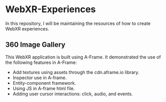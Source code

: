 # WebXR-Experiences

In this repository, I will be maintaining the resources of how to create WebXR experiences. 

## 360 Image Gallery

This WebXR application is built using A-Frame. It demonstrated the use of the following features in A-Frame:

* Add textures using assets through the cdn.aframe.io library.
* Inspector use in A-frame.
* Entity-component framework.
* Using JS in A-frame html file.
* Adding user cursor interactions: click, audio, and events.



